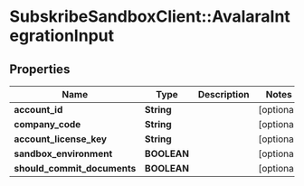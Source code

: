 # SubskribeSandboxClient::AvalaraIntegrationInput

## Properties
Name | Type | Description | Notes
------------ | ------------- | ------------- | -------------
**account_id** | **String** |  | [optional] 
**company_code** | **String** |  | [optional] 
**account_license_key** | **String** |  | [optional] 
**sandbox_environment** | **BOOLEAN** |  | [optional] 
**should_commit_documents** | **BOOLEAN** |  | [optional] 


